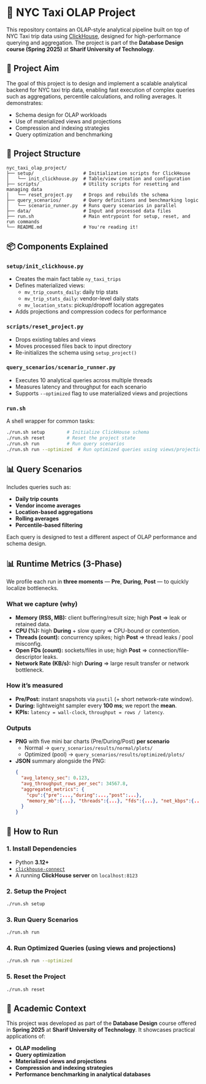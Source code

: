 # 🗽 NYC Taxi OLAP Project

This repository contains an OLAP-style analytical pipeline built on top of NYC Taxi trip data using [ClickHouse](https://clickhouse.com/), designed for high-performance querying and aggregation. The project is part of the **Database Design course (Spring 2025)** at **Sharif University of Technology**.

## 🎯 Project Aim

The goal of this project is to design and implement a scalable analytical backend for NYC taxi trip data, enabling fast execution of complex queries such as aggregations, percentile calculations, and rolling averages. It demonstrates:

- Schema design for OLAP workloads
- Use of materialized views and projections
- Compression and indexing strategies
- Query optimization and benchmarking

## 🧱 Project Structure

```
nyc_taxi_olap_project/
├── setup/                  # Initialization scripts for ClickHouse
│   └── init_clickhouse.py  # Table/view creation and configuration
├── scripts/                # Utility scripts for resetting and managing data
│   └── reset_project.py    # Drops and rebuilds the schema
├── query_scenarios/        # Query definitions and benchmarking logic
│   └── scenario_runner.py  # Runs query scenarios in parallel
├── data/                   # Input and processed data files
├── run.sh                  # Main entrypoint for setup, reset, and run commands
└── README.md               # You're reading it!
```

## 📦 Components Explained

### `setup/init_clickhouse.py`
- Creates the main fact table `ny_taxi_trips`
- Defines materialized views:
  - `mv_trip_counts_daily`: daily trip stats
  - `mv_trip_stats_daily`: vendor-level daily stats
  - `mv_location_stats`: pickup/dropoff location aggregates
- Adds projections and compression codecs for performance

### `scripts/reset_project.py`
- Drops existing tables and views
- Moves processed files back to input directory
- Re-initializes the schema using `setup_project()`

### `query_scenarios/scenario_runner.py`
- Executes 10 analytical queries across multiple threads
- Measures latency and throughput for each scenario
- Supports `--optimized` flag to use materialized views and projections

### `run.sh`
A shell wrapper for common tasks:
```bash
./run.sh setup        # Initialize ClickHouse schema
./run.sh reset        # Reset the project state
./run.sh run          # Run query scenarios
./run.sh run --optimized  # Run optimized queries using views/projections
```


## 📊 Query Scenarios

Includes queries such as:

- **Daily trip counts**
- **Vendor income averages**
- **Location-based aggregations**
- **Rolling averages**
- **Percentile-based filtering**

Each query is designed to test a different aspect of OLAP performance and schema design.

## 📊 Runtime Metrics (3-Phase)

We profile each run in **three moments** — **Pre**, **During**, **Post** — to quickly localize bottlenecks.

### What we capture (why)
- **Memory (RSS, MB):** client buffering/result size; high **Post** ⇒ leak or retained data.
- **CPU (%):** high **During** + slow query ⇒ CPU-bound or contention.
- **Threads (count):** concurrency spikes; high **Post** ⇒ thread leaks / pool misconfig.
- **Open FDs (count):** sockets/files in use; high **Post** ⇒ connection/file-descriptor leaks.
- **Network Rate (KB/s):** high **During** ⇒ large result transfer or network bottleneck.

### How it’s measured
- **Pre/Post:** instant snapshots via `psutil` (+ short network-rate window).  
- **During:** lightweight sampler every **100 ms**; we report the **mean**.  
- **KPIs:** `latency = wall-clock`, `throughput = rows / latency`.

### Outputs
- **PNG** with five mini bar charts (Pre/During/Post) **per scenario**  
  - Normal → `query_scenarios/results/normal/plots/`  
  - Optimized (pool) → `query_scenarios/results/optimized/plots/`
- **JSON** summary alongside the PNG:
  ```json
  {
    "avg_latency_sec": 0.123,
    "avg_throughput_rows_per_sec": 34567.8,
    "aggregated_metrics": {
      "cpu":{"pre":...,"during":...,"post":...},
      "memory_mb":{...}, "threads":{...}, "fds":{...}, "net_kbps":{...}
    }
  }

## 🚀 How to Run

### 1. Install Dependencies

- Python **3.12+**
- [`clickhouse-connect`](https://pypi.org/project/clickhouse-connect/)
- A running **ClickHouse server** on `localhost:8123`

### 2. Setup the Project

```bash
./run.sh setup
```

### 3. Run Query Scenarios

```bash
./run.sh run
```

### 4. Run Optimized Queries (using views and projections)

```bash
./run.sh run --optimized
```

### 5. Reset the Project

```bash
./run.sh reset
```

## 🏫 Academic Context

This project was developed as part of the **Database Design** course offered in **Spring 2025** at **Sharif University of Technology**. It showcases practical applications of:

- **OLAP modeling**
- **Query optimization**
- **Materialized views and projections**
- **Compression and indexing strategies**
- **Performance benchmarking in analytical databases**
